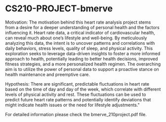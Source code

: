 # CS210-PROJECT-bmerve
Motivation:
The motivation behind this heart rate analysis project stems from a desire for a deeper understanding of personal health and the factors influencing it. Heart rate data, a critical indicator of cardiovascular health, can reveal much about one’s lifestyle and well-being. By meticulously analyzing this data, the intent is to uncover patterns and correlations with daily behaviors, stress levels, quality of sleep, and physical activity. This exploration seeks to leverage data-driven insights to foster a more informed approach to health, potentially leading to better health decisions, improved fitness strategies, and a more personalized health regimen. The overarching aim is to utilize the power of personal data to support a proactive stance on health maintenance and preemptive care.

Hypothesis: There are significant, predictable fluctuations in heart rate based on the time of day and day of the week, which correlate with different levels of physical activity and rest. These fluctuations can be used to predict future heart rate patterns and potentially identify deviations that might indicate health issues or the need for lifestyle adjustments."

For detailed information please check the bmerve_210project.pdf file.
